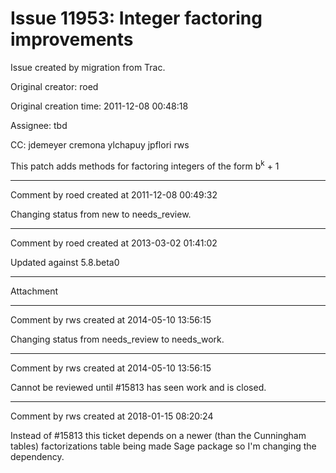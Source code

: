 # Issue 11953: Integer factoring improvements

Issue created by migration from Trac.

Original creator: roed

Original creation time: 2011-12-08 00:48:18

Assignee: tbd

CC:  jdemeyer cremona ylchapuy jpflori rws

This patch adds methods for factoring integers of the form b<sup>k</sup> + 1


---

Comment by roed created at 2011-12-08 00:49:32

Changing status from new to needs_review.


---

Comment by roed created at 2013-03-02 01:41:02

Updated against 5.8.beta0


---

Attachment


---

Comment by rws created at 2014-05-10 13:56:15

Changing status from needs_review to needs_work.


---

Comment by rws created at 2014-05-10 13:56:15

Cannot be reviewed until #15813 has seen work and is closed.


---

Comment by rws created at 2018-01-15 08:20:24

Instead of #15813 this ticket depends on a newer (than the Cunningham tables) factorizations table being made Sage package so I'm changing the dependency.
